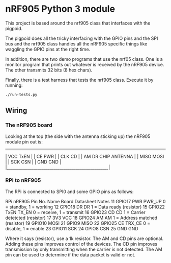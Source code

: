 # nRF905 Python 3 module

This project is based around the nrf905 class that interfaces with the pigpoid.

The pigpoid does all the tricky interfacing with the GPIO pins and the SPI bus
and the nrf905 class handles all the nRF905 specific things like waggling the
GPIO pins at the right time.

In addition, there are two demo programs that use the nrf05 class.  One is a
monitor program that prints out whatever is received by the nRF905 device.  The
other transmits 32 bits (8 hex chars).

Finally, there is a test harness that tests the nrf905 class.  Execute it by
running:

```bash
./run-tests.py
```

## Wiring

### The nRF905 board

Looking at the top (the side with the antenna sticking up) the nRF905 module
pin out is:

___________________________________________________
| VCC         TxEN                                 |
| CE          PWR                                  |
| CLK         CD                                   |
| AM          DR            CHIP          ANTENNA  |
| MISO        MOSI                                 |
| SCK         CSN                                  |
| GND         GND                                  |
|__________________________________________________|

### RPi to nRF905

The RPi is connected to SPI0 and some GPIO pins as follows:

RPi                         nRF905
Pin No.     Name            Board   Datasheet   Notes
11          GPIO17          PWR     PWR_UP      0 = standby, 1 = working
12          GPIO18          DR      DR          1 = Data ready (resistor)
15          GPIO22          TxEN    TX_EN       0 = receive, 1 = transmit
16          GPIO23          CD      CD          1 = Carrier detetcted (resistor)
17          3V3             VCC
18          GPIO24          AM      AM          1 = Address matched (resistor)
19          GPIO10          MOSI
21          GPIO9           MISO
22          GPIO25          CE      TRX_CE      0 = disable, 1 = enable
23          GPIO11          SCK
24          GPIO8           CSN
25          GND             GND

Where it says (resistor), use a 1k resistor.
The AM and CD pins are optional.  Adding these pins improves control of the
devices.  The CD pin improves transmission by only transmitting when the carrier
is not detected.  The AM pin can be used to determine if the data packet is
valid or not.

